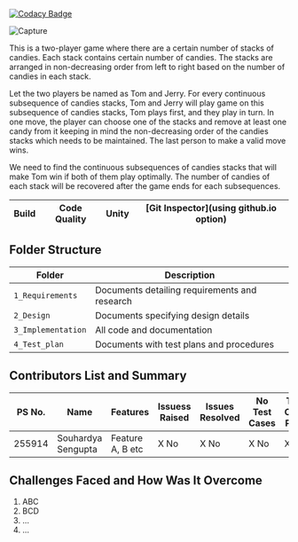 
[![Codacy Badge](https://api.codacy.com/project/badge/Grade/c4c54d612bcb49d79b47996cb851a453)](https://app.codacy.com/gh/255914/MINI_PROJECT_LTTS?utm_source=github.com&utm_medium=referral&utm_content=255914/MINI_PROJECT_LTTS&utm_campaign=Badge_Grade_Settings)

![Capture](https://user-images.githubusercontent.com/80656121/114134914-21372080-9926-11eb-8b69-21d155a530d9.PNG)
<p>This is a two-player game where there are a certain number of stacks of candies. Each stack contains certain number of candies. The stacks are arranged in non-decreasing order from left to right based on the number of candies in each stack. <p>Let the two players be named as Tom and Jerry. For every continuous subsequence of candies stacks, Tom and Jerry will play game on this subsequence of candies stacks, Tom plays first, and they play in turn. In one move, the player can choose one of the stacks and remove at least one candy from it keeping in mind the non-decreasing order of the candies stacks which needs to be maintained. The last person to make a valid move wins.
<p>We need to find the continuous subsequences of candies stacks that will make Tom win if both of them play optimally. The number of candies of each stack will be recovered after the game ends for each subsequences.




Build | Code Quality | Unity | [Git Inspector](using github.io option)
------|----------|-------|--------------



## Folder Structure
Folder             | Description
-------------------| -----------------------------------------
`1_Requirements`   | Documents detailing requirements and research
`2_Design`         | Documents specifying design details
`3_Implementation` | All code and documentation
`4_Test_plan`      | Documents with test plans and procedures

## Contributors List and Summary

PS No. |  Name   |    Features    | Issuess Raised |Issues Resolved|No Test Cases|Test Case Pass
-------|---------|----------------|----------------|---------------|-------------|--------------
255914 | Souhardya Sengupta  | Feature A, B etc    | X No     | X No   |X No   |X No     
  

## Challenges Faced and How Was It Overcome

1. ABC
2. BCD
3. ...
4. ...
